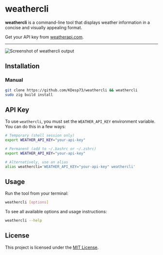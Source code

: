 # weathercli

**weathercli** is a command-line tool that displays weather information in a concise and visually appealing format.

Get your API key from [weatherapi.com](https://www.weatherapi.com/).

---

![Screenshot of weathercli output](https://github.com/user-attachments/assets/59434c03-0150-445d-b1d2-596d37d3f848)

## Installation

### Manual

```bash
git clone https://github.com/KDesp73/weathercli && weathercli
sudo zig build install
```

## API Key

To use `weathercli`, you must set the `WEATHER_API_KEY` environment variable. You can do this in a few ways:

```bash
# Temporary (shell session only)
export WEATHER_API_KEY="your-api-key"

# Permanent (add to ~/.bashrc or ~/.zshrc)
export WEATHER_API_KEY="your-api-key"

# Alternatively, use an alias
alias weathercli='WEATHER_API_KEY="your-api-key" weathercli'
```

## Usage

Run the tool from your terminal:

```bash
weathercli [options]
```

To see all available options and usage instructions:

```bash
weathercli --help
```

## License

This project is licensed under the [MIT License](./LICENSE).
